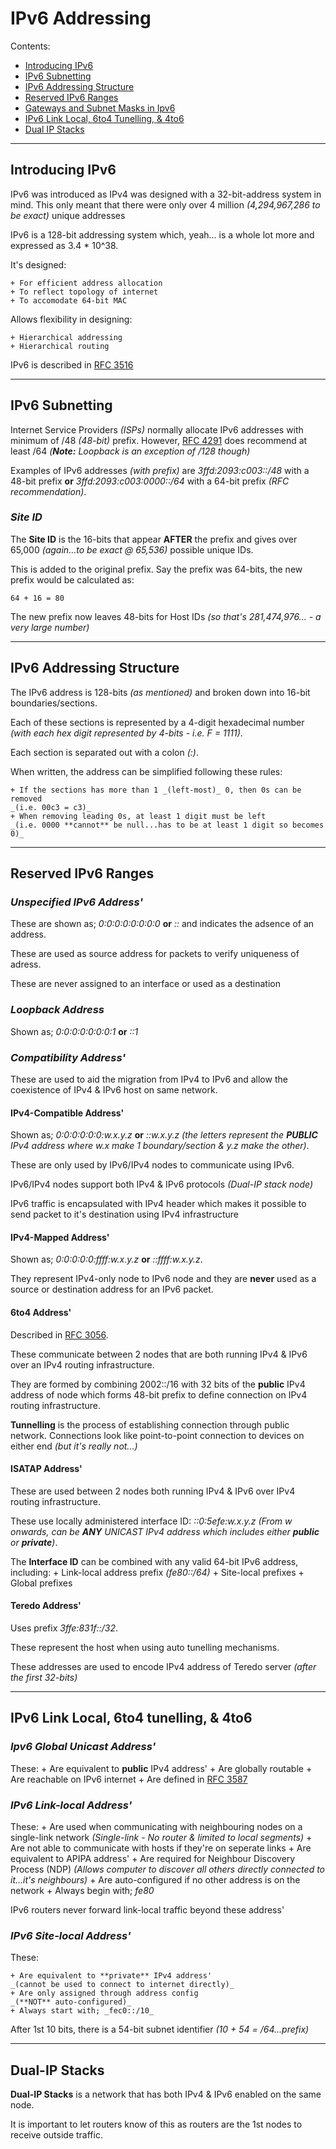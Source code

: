 # IPv6 Addressing

Contents:

+ [Introducing IPv6](#introducing-ipv6)
+ [IPv6 Subnetting](#ipv6-subnetting)
+ [IPv6 Addressing Structure](#ipv6-addressing-structure)
+ [Reserved IPv6 Ranges](#reserved-ipv6-ranges)
+ [Gateways and Subnet Masks in Ipv6](#gateways-and-subnet-masks-in-ipv6)
+ [IPv6 Link Local, 6to4 Tunelling, & 4to6]()
+ [Dual IP Stacks](#dual-ip-stacks)

***

## Introducing IPv6

IPv6 was introduced as IPv4 was designed with a 32-bit-address system in mind. This only meant that there were only over 4 million _(4,294,967,286 to be exact)_ unique addresses

IPv6 is a 128-bit addressing system which, yeah... is a whole lot more and expressed as 3.4 * 10^38.

It's designed:

    + For efficient address allocation
    + To reflect topology of internet
    + To accomodate 64-bit MAC

Allows flexibility in designing:

    + Hierarchical addressing
    + Hierarchical routing

IPv6 is described in [RFC 3516](https://tools.ietf.org/html/rfc3516)

***

## IPv6 Subnetting

Internet Service Providers _(ISPs)_ normally allocate IPv6 addresses with minimum of /48 _(48-bit)_ prefix. However, [RFC 4291](https://tools.ietf.org/html/rfc4291) does recommend at least /64 _(**Note:** Loopback is an exception of /128 though)_

Examples of IPv6 addresses _(with prefix)_ are _3ffd:2093:c003::/48_ with a 48-bit prefix **or** _3ffd:2093:c003:0000::/64_ with a 64-bit prefix _(RFC recommendation)_.

### _Site ID_

The **Site ID** is the 16-bits that appear **AFTER** the prefix and gives over 65,000 _(again...to be exact @ 65,536)_ possible unique IDs.

This is added to the original prefix. Say the prefix was 64-bits, the new prefix would be calculated as:

```
64 + 16 = 80
```

The new prefix now leaves 48-bits for Host IDs _(so that's 281,474,976... - a very large number)_

***

## IPv6 Addressing Structure

The IPv6 address is 128-bits _(as mentioned)_ and broken down into 16-bit boundaries/sections.

Each of these sections is represented by a 4-digit hexadecimal number _(with each hex digit represented by 4-bits - i.e. F = 1111)_.

Each section is separated out with a colon _(:)_.

When written, the address can be simplified following these rules:

    + If the sections has more than 1 _(left-most)_ 0, then 0s can be removed
    _(i.e. 00c3 = c3)_
    + When removing leading 0s, at least 1 digit must be left
    _(i.e. 0000 **cannot** be null...has to be at least 1 digit so becomes 0)_

***

## Reserved IPv6 Ranges

### _Unspecified IPv6 Address'_

These are shown as; _0:0:0:0:0:0:0:0_ **or** _::_ and indicates the adsence of an address.

These are used as source address for packets to verify uniqueness of adress.

These are never assigned to an interface or used as a destination

### _Loopback Address_

Shown as; _0:0:0:0:0:0:0:1_ **or** _::1_

### _Compatibility Address'_

These are used to aid the migration from IPv4 to IPv6 and allow the coexistence of IPv4 & IPv6 host on same network.

#### IPv4-Compatible Address'

Shown as; _0:0:0:0:0:0:w.x.y.z_ **or** _::w.x.y.z_ _(the letters represent the **PUBLIC** IPv4 address where w.x make 1 boundary/section & y.z make the other)_.

These are only used by IPv6/IPv4 nodes to communicate using IPv6.

IPv6/IPv4 nodes support both IPv4 & IPv6 protocols _(Dual-IP stack node)_

IPv6 traffic is encapsulated with IPv4 header which makes it possible to send packet to it's destination using IPv4 infrastructure

#### IPv4-Mapped Address'

Shown as; _0:0:0:0:0:ffff:w.x.y.z_ **or** _::ffff:w.x.y.z_.

They represent IPv4-only node to IPv6 node and they are **never** used as a source or destination address for an IPv6 packet.

#### 6to4 Address'

Described in [RFC 3056](https://tools.ietf.org/html/rfc3056).

These communicate between 2 nodes that are both running IPv4 & IPv6 over an IPv4 routing infrastructure.

They are formed by combining 2002::/16 with 32 bits of the **public** IPv4 address of node which forms 48-bit prefix to define connection on IPv4 routing infrastructure.

**Tunnelling** is the process of establishing connection through public network. Connections look like point-to-point connection to devices on either end _(but it's really not...)_

#### ISATAP Address'

These are used between 2 nodes both running IPv4 & IPv6 over IPv4 routing infrastructure.

These use locally administered interface ID: _::0:5efe:w.x.y.z_ _(From w onwards, can be **ANY** UNICAST IPv4 address which includes either **public** or **private**)_.

The **Interface ID** can be combined with any valid 64-bit IPv6 address, including:
    + Link-local address prefix _(fe80::/64)_
    + Site-local prefixes
    + Global prefixes

#### Teredo Address'

Uses prefix _3ffe:831f::/32_.

These represent the host when using auto tunelling mechanisms.

These addresses are used to encode IPv4 address of Teredo server _(after the first 32-bits)_

***

## IPv6 Link Local, 6to4 tunelling, & 4to6

### _Ipv6 Global Unicast Address'_

These:
    + Are equivalent to **public** IPv4 address'
    + Are globally routable
    + Are reachable on IPv6 internet
    + Are defined in [RFC 3587](https://tools.ietf.org/html/rfc3587)

### _IPv6 Link-local Address'_

These:
    + Are used when communicating with neighbouring nodes on a single-link network
    _(Single-link - No router & limited to local segments)_
    + Are not able to communicate with hosts if they're on seperate links
    + Are equivalent to APIPA address'
    + Are required for Neighbour Discovery Process (NDP)
    _(Allows computer to discover all others directly connected to it...it's neighbours)_
    + Are auto-configured if no other address is on the network
    + Always begin with; _fe80_

IPv6 routers never forward link-local traffic beyond these address'

### _IPv6 Site-local Address'_

These:

    + Are equivalent to **private** IPv4 address'
    _(cannot be used to connect to internet directly)_
    + Are only assigned through address config
    _(**NOT** auto-configured)_
    + Always start with; _fec0::/10_

After 1st 10 bits, there is a 54-bit subnet identifier _(10 + 54 = /64...prefix)_

***

## Dual-IP Stacks

**Dual-IP Stacks** is a network that has both IPv4 & IPv6 enabled on the same node.

It is important to let routers know of this as routers are the 1st nodes to receive outside traffic.



